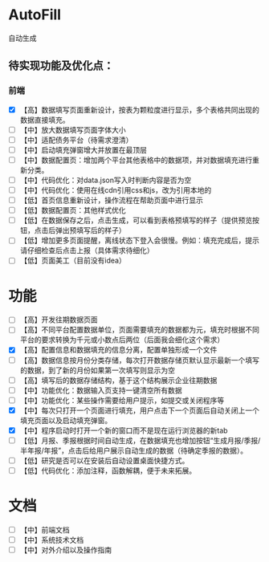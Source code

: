 # AutoFill
自动生成

## 待实现功能及优化点：
### 前端
- [x] 【高】数据填写页面重新设计，按表为颗粒度进行显示，多个表格共同出现的数据直接填充。
- [ ] 【中】放大数据填写页面字体大小
- [ ] 【中】适配债务平台（待需求澄清）
- [ ] 【中】启动填充弹窗增大并放置在最顶层
- [ ] 【中】数据配置页：增加两个平台其他表格中的数据项，并对数据填充进行重新分类。
- [ ] 【中】代码优化：对data.json写入时判断内容是否为空
- [ ] 【中】代码优化：使用在线cdn引用css和js，改为引用本地的
- [ ] 【低】首页信息重新设计，操作流程在帮助页面中进行显示
- [ ] 【低】数据配置页：其他样式优化
- [ ] 【低】在数据保存之后，点击生成，可以看到表格预填写的样子（提供预览按钮，点击后弹出预填写后的样子）
- [ ] 【低】增加更多页面提醒，离线状态下登入会很慢。例如：填充完成后，提示请仔细检查后点击上报（具体需求待细化）
- [ ] 【低】页面美工（目前没有idea）

# 功能
- [ ] 【高】开发往期数据页面
- [ ] 【高】不同平台配置数据单位，页面需要填充的数据都为元，填充时根据不同平台的要求转换为千元或小数点后两位（后面我会细化这个需求）
- [x] 【高】配置信息和数据填充的信息分离，配置单独形成一个文件
- [ ] 【高】数据信息按月份分类存储，每次打开数据存储页默认显示最新一个填写的数据，到了新的月份如果第一次填写则显示为空
- [ ] 【高】填写后的数据存储结构，基于这个结构展示企业往期数据
- [ ] 【中】功能优化：数据输入页支持一键清空所有数据
- [ ] 【中】功能优化：某些操作需要给用户提示，如提交或关闭程序等
- [x] 【中】每次只打开一个页面进行填充，用户点击下一个页面后自动关闭上一个填充页面以及启动填充弹窗。
- [x] 【中】程序启动时打开一个新的窗口而不是现在运行浏览器的新tab
- [ ] 【低】月报、季报根据时间自动生成，在数据填充也增加按钮“生成月报/季报/半年报/年报”，点击后给用户展示自动生成的数据（待确定季报的数据）。
- [ ] 【低】研究是否可以在安装后自动设置桌面快捷方式。
- [ ] 【低】代码优化：添加注释，函数解耦，便于未来拓展。

# 文档
- [ ] 【中】前端文档
- [ ] 【中】系统技术文档
- [ ] 【中】对外介绍以及操作指南
